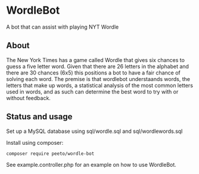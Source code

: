 # WordleBot
A bot that can assist with playing NYT Wordle

## About

The New York Times has a game called Wordle that gives six chances to guess a five letter word. Given that there are 26 letters in the alphabet and there are 30 chances (6x5) this positions a bot to have a fair chance of solving each word. The premise is that wordlebot understaands words, the letters that make up words, a statistical analysis of the most common letters used in words, and as such can determine the best word to try with or without feedback.

## Status and usage

Set up a MySQL database using sql/wordle.sql and sql/wordlewords.sql

Install using composer:
```
composer require peeto/wordle-bot
```

See example.controller.php for an example on how to use WordleBot.
